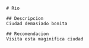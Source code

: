 ```breakdown

# Rio

## Descripcion
Ciudad demasiado bonita

## Recomendacion
Visita esta maginifica ciudad

```
